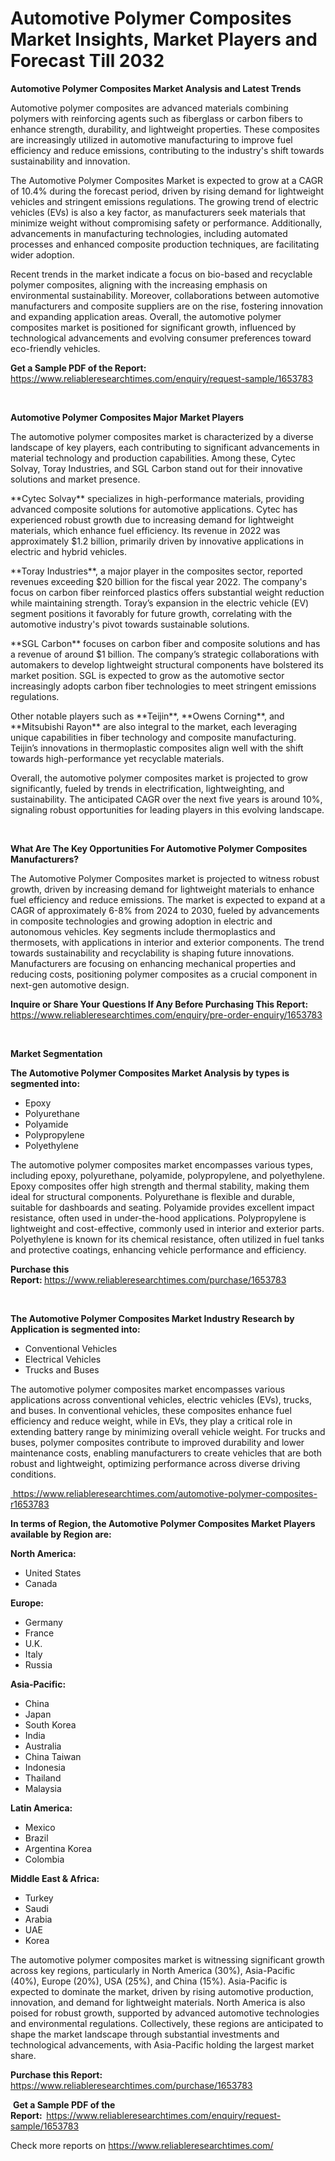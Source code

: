 <p><h1>Automotive Polymer Composites Market Insights, Market Players and Forecast Till 2032</h1></p><p><strong>Automotive Polymer Composites Market Analysis and Latest Trends</strong></p>
<p><p>Automotive polymer composites are advanced materials combining polymers with reinforcing agents such as fiberglass or carbon fibers to enhance strength, durability, and lightweight properties. These composites are increasingly utilized in automotive manufacturing to improve fuel efficiency and reduce emissions, contributing to the industry's shift towards sustainability and innovation.</p><p>The Automotive Polymer Composites Market is expected to grow at a CAGR of 10.4% during the forecast period, driven by rising demand for lightweight vehicles and stringent emissions regulations. The growing trend of electric vehicles (EVs) is also a key factor, as manufacturers seek materials that minimize weight without compromising safety or performance. Additionally, advancements in manufacturing technologies, including automated processes and enhanced composite production techniques, are facilitating wider adoption.</p><p>Recent trends in the market indicate a focus on bio-based and recyclable polymer composites, aligning with the increasing emphasis on environmental sustainability. Moreover, collaborations between automotive manufacturers and composite suppliers are on the rise, fostering innovation and expanding application areas. Overall, the automotive polymer composites market is positioned for significant growth, influenced by technological advancements and evolving consumer preferences toward eco-friendly vehicles.</p></p>
<p><strong>Get a Sample PDF of the Report:&nbsp;</strong> <a href="https://www.reliableresearchtimes.com/enquiry/request-sample/1653783?utm_campaign=2639&utm_medium=2&utm_source=Github&utm_content=ia&utm_term=06032025&utm_id=automotive-polymer-composites">https://www.reliableresearchtimes.com/enquiry/request-sample/1653783</a></p>
<p>&nbsp;</p>
<p><strong>Automotive Polymer Composites Major Market Players</strong></p>
<p><p>The automotive polymer composites market is characterized by a diverse landscape of key players, each contributing to significant advancements in material technology and production capabilities. Among these, Cytec Solvay, Toray Industries, and SGL Carbon stand out for their innovative solutions and market presence.</p><p>**Cytec Solvay** specializes in high-performance materials, providing advanced composite solutions for automotive applications. Cytec has experienced robust growth due to increasing demand for lightweight materials, which enhance fuel efficiency. Its revenue in 2022 was approximately $1.2 billion, primarily driven by innovative applications in electric and hybrid vehicles.</p><p>**Toray Industries**, a major player in the composites sector, reported revenues exceeding $20 billion for the fiscal year 2022. The company's focus on carbon fiber reinforced plastics offers substantial weight reduction while maintaining strength. Toray’s expansion in the electric vehicle (EV) segment positions it favorably for future growth, correlating with the automotive industry's pivot towards sustainable solutions.</p><p>**SGL Carbon** focuses on carbon fiber and composite solutions and has a revenue of around $1 billion. The company’s strategic collaborations with automakers to develop lightweight structural components have bolstered its market position. SGL is expected to grow as the automotive sector increasingly adopts carbon fiber technologies to meet stringent emissions regulations.</p><p>Other notable players such as **Teijin**, **Owens Corning**, and **Mitsubishi Rayon** are also integral to the market, each leveraging unique capabilities in fiber technology and composite manufacturing. Teijin’s innovations in thermoplastic composites align well with the shift towards high-performance yet recyclable materials.</p><p>Overall, the automotive polymer composites market is projected to grow significantly, fueled by trends in electrification, lightweighting, and sustainability. The anticipated CAGR over the next five years is around 10%, signaling robust opportunities for leading players in this evolving landscape.</p></p>
<p>&nbsp;</p>
<p><strong>What Are The Key Opportunities For Automotive Polymer Composites Manufacturers?</strong></p>
<p><p>The Automotive Polymer Composites market is projected to witness robust growth, driven by increasing demand for lightweight materials to enhance fuel efficiency and reduce emissions. The market is expected to expand at a CAGR of approximately 6-8% from 2024 to 2030, fueled by advancements in composite technologies and growing adoption in electric and autonomous vehicles. Key segments include thermoplastics and thermosets, with applications in interior and exterior components. The trend towards sustainability and recyclability is shaping future innovations. Manufacturers are focusing on enhancing mechanical properties and reducing costs, positioning polymer composites as a crucial component in next-gen automotive design.</p></p>
<p><strong>Inquire or Share Your Questions If Any Before Purchasing This Report:</strong> <a href="https://www.reliableresearchtimes.com/enquiry/pre-order-enquiry/1653783?utm_campaign=2639&utm_medium=2&utm_source=Github&utm_content=ia&utm_term=06032025&utm_id=automotive-polymer-composites">https://www.reliableresearchtimes.com/enquiry/pre-order-enquiry/1653783</a></p>
<p>&nbsp;</p>
<p><strong>Market Segmentation</strong></p>
<p><strong>The Automotive Polymer Composites Market Analysis by types is segmented into:</strong></p>
<p><ul><li>Epoxy</li><li>Polyurethane</li><li>Polyamide</li><li>Polypropylene</li><li>Polyethylene</li></ul></p>
<p><p>The automotive polymer composites market encompasses various types, including epoxy, polyurethane, polyamide, polypropylene, and polyethylene. Epoxy composites offer high strength and thermal stability, making them ideal for structural components. Polyurethane is flexible and durable, suitable for dashboards and seating. Polyamide provides excellent impact resistance, often used in under-the-hood applications. Polypropylene is lightweight and cost-effective, commonly used in interior and exterior parts. Polyethylene is known for its chemical resistance, often utilized in fuel tanks and protective coatings, enhancing vehicle performance and efficiency.</p></p>
<p><strong>Purchase this Report:&nbsp;</strong><a href="https://www.reliableresearchtimes.com/purchase/1653783?utm_campaign=2639&utm_medium=2&utm_source=Github&utm_content=ia&utm_term=06032025&utm_id=automotive-polymer-composites">https://www.reliableresearchtimes.com/purchase/1653783</a></p>
<p>&nbsp;</p>
<p><strong>The Automotive Polymer Composites Market Industry Research by Application is segmented into:</strong></p>
<p><ul><li>Conventional Vehicles</li><li>Electrical Vehicles</li><li>Trucks and Buses</li></ul></p>
<p><p>The automotive polymer composites market encompasses various applications across conventional vehicles, electric vehicles (EVs), trucks, and buses. In conventional vehicles, these composites enhance fuel efficiency and reduce weight, while in EVs, they play a critical role in extending battery range by minimizing overall vehicle weight. For trucks and buses, polymer composites contribute to improved durability and lower maintenance costs, enabling manufacturers to create vehicles that are both robust and lightweight, optimizing performance across diverse driving conditions.</p></p>
<p><a href="https://www.reliableresearchtimes.com/automotive-polymer-composites-r1653783?utm_campaign=2639&utm_medium=2&utm_source=Github&utm_content=ia&utm_term=06032025&utm_id=automotive-polymer-composites">&nbsp;https://www.reliableresearchtimes.com/automotive-polymer-composites-r1653783</a></p>
<p><strong>In terms of Region, the Automotive Polymer Composites Market Players available by Region are:</strong></p>
<p>
    <p> <strong> North America: </strong>
        <ul>
            <li>United States</li>
            <li>Canada</li>
        </ul>
        </p> 
    <p> <strong> Europe: </strong>
        <ul>
            <li>Germany</li>
            <li>France</li>
            <li>U.K.</li>
            <li>Italy</li>
            <li>Russia</li>
        </ul>
        </p> 
    <p> <strong> Asia-Pacific: </strong>
        <ul>
            <li>China</li>
            <li>Japan</li>
            <li>South Korea</li>
            <li>India</li>
            <li>Australia</li>
            <li>China Taiwan</li>
            <li>Indonesia</li>
            <li>Thailand</li>
            <li>Malaysia</li>
        </ul>
        </p> 
    <p> <strong> Latin America: </strong>
        <ul>
            <li>Mexico</li>
            <li>Brazil</li>
            <li>Argentina Korea</li>
            <li>Colombia</li>
        </ul>
        </p> 
    <p> <strong> Middle East & Africa: </strong>
        <ul>
            <li>Turkey</li>
            <li>Saudi</li>
            <li>Arabia</li>
            <li>UAE</li>
            <li>Korea</li>
        </ul>
    </p>
    </p>
<p><p>The automotive polymer composites market is witnessing significant growth across key regions, particularly in North America (30%), Asia-Pacific (40%), Europe (20%), USA (25%), and China (15%). Asia-Pacific is expected to dominate the market, driven by rising automotive production, innovation, and demand for lightweight materials. North America is also poised for robust growth, supported by advanced automotive technologies and environmental regulations. Collectively, these regions are anticipated to shape the market landscape through substantial investments and technological advancements, with Asia-Pacific holding the largest market share.</p></p>
<p><strong>Purchase this Report: </strong><a href="https://www.reliableresearchtimes.com/purchase/1653783?utm_campaign=2639&utm_medium=2&utm_source=Github&utm_content=ia&utm_term=06032025&utm_id=automotive-polymer-composites">https://www.reliableresearchtimes.com/purchase/1653783</a></p>
<p>&nbsp;<strong>Get a Sample PDF of the Report:&nbsp;&nbsp;</strong><a href="https://www.reliableresearchtimes.com/enquiry/request-sample/1653783?utm_campaign=2639&utm_medium=2&utm_source=Github&utm_content=ia&utm_term=06032025&utm_id=automotive-polymer-composites">https://www.reliableresearchtimes.com/enquiry/request-sample/1653783</a></p>
<p><strong></strong></p>
<p>Check more reports on <a href="https://www.reliableresearchtimes.com/?utm_campaign=2639&utm_medium=2&utm_source=Github&utm_content=ia&utm_term=06032025&utm_id=automotive-polymer-composites">https://www.reliableresearchtimes.com/</a></p>